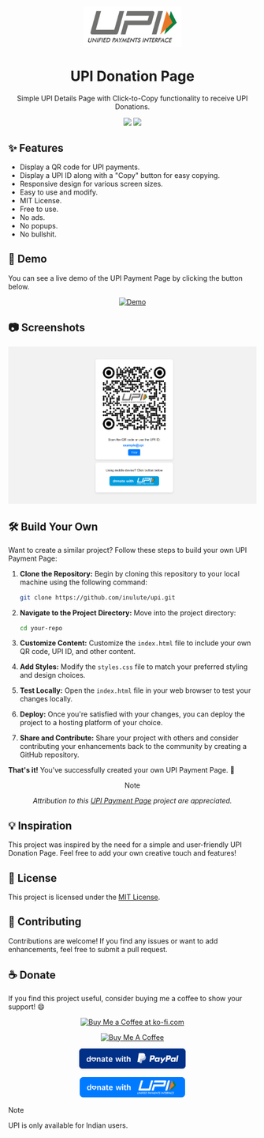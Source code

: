 <div align="center">
    <img src="assets/upi_logo.png" alt="Project Logo" width="200">
    <h1>UPI Donation Page</h1>
    <p>Simple UPI Details Page with Click-to-Copy functionality to receive UPI Donations.</p>
</div>

<div align="center">
    <!-- Shields.io Badges -->
    <img src="https://img.shields.io/badge/Status-Active-brightgreen.svg">
    <img src="https://img.shields.io/badge/License-MIT-blue.svg">
</div>

## ✨ Features

- Display a QR code for UPI payments.
- Display a UPI ID along with a "Copy" button for easy copying.
- Responsive design for various screen sizes.
- Easy to use and modify.
- MIT License.
- Free to use.
- No ads.
- No popups.
- No bullshit.


## 🚀 Demo

You can see a live demo of the UPI Payment Page by clicking the button below.

<div align="center">

[![Demo](https://img.shields.io/badge/Demo-Live-brightgreen?style=for-the-badge)](https://inulute.github.io/upi)
</div>


## 📷 Screenshots

<div align="center">

![Screenshot 1](assets/screenshot.png)

</div>



## 🛠️ Build Your Own

Want to create a similar project? Follow these steps to build your own UPI Payment Page:

1. **Clone the Repository:** Begin by cloning this repository to your local machine using the following command:
   ```sh
   git clone https://github.com/inulute/upi.git
   ```

2. **Navigate to the Project Directory:** Move into the project directory:
   ```sh
   cd your-repo
   ```

3. **Customize Content:** Customize the `index.html` file to include your own QR code, UPI ID, and other content.

4. **Add Styles:** Modify the `styles.css` file to match your preferred styling and design choices.

5. **Test Locally:** Open the `index.html` file in your web browser to test your changes locally.

6. **Deploy:** Once you're satisfied with your changes, you can deploy the project to a hosting platform of your choice.

7. **Share and Contribute:** Share your project with others and consider contributing your enhancements back to the community by creating a GitHub repository.

**That's it!** You've successfully created your own UPI Payment Page. 🎉


<div align='center'>

> [!NOTE]
> *Attribution to this [UPI Payment Page](https://upi-inulute.vercel.app/) project are appreciated.*

</div>

## 💡 Inspiration

This project was inspired by the need for a simple and user-friendly UPI Donation Page. Feel free to add your own creative touch and features!

## 📝 License

This project is licensed under the [MIT License](LICENSE).


## 🤝 Contributing

Contributions are welcome! If you find any issues or want to add enhancements, feel free to submit a pull request.

## ☕ Donate

If you find this project useful, consider buying me a coffee to show your support! 😄

<div align="center">

<a href="https://ko-fi.com/inulute"><img height='41' src='https://az743702.vo.msecnd.net/cdn/kofi3.png?v=0' alt='Buy Me a Coffee at ko-fi.com'></a>

<a href="https://www.buymeacoffee.com/inulute" target="_blank"><img src="https://cdn.buymeacoffee.com/buttons/v2/default-yellow.png" alt="Buy Me A Coffee" height="45"></a> 

<a href="https://www.paypal.me/inulute"><img src="assets/paypal.svg" alt="PayPal" height="41"></a>

<a href="https://upi-inulute.vercel.app"> <img src="assets/upi.svg" alt="UPI Pay" height="41"></a>

</div>

> [!NOTE]  
> UPI is only available for Indian users.
</div>
